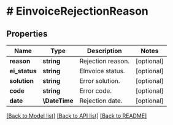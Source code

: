 # # EinvoiceRejectionReason

## Properties

Name | Type | Description | Notes
------------ | ------------- | ------------- | -------------
**reason** | **string** | Rejection reason. | [optional]
**ei_status** | **string** | EInvoice status. | [optional]
**solution** | **string** | Error solution. | [optional]
**code** | **string** | Error code. | [optional]
**date** | **\DateTime** | Rejection date. | [optional]

[[Back to Model list]](../../README.md#models) [[Back to API list]](../../README.md#endpoints) [[Back to README]](../../README.md)
